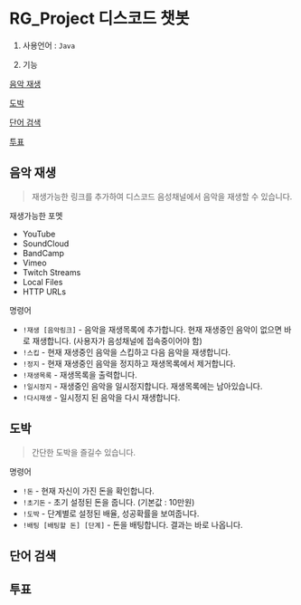 # RG_Project 디스코드 챗봇

1. 사용언어 : `Java`

2. 기능

[음악 재생](#음악-재생)

[도박](#도박)

[단어 검색](#단어-검색)

[투표](#투표)

## 음악 재생
> 재생가능한 링크를 추가하여 디스코드 음성채널에서 음악을 재생할 수 있습니다.

재생가능한 포멧
- YouTube
- SoundCloud
- BandCamp
- Vimeo
- Twitch Streams
- Local Files
- HTTP URLs

명령어
- `!재생 [음악링크]` - 음악을 재생목록에 추가합니다. 현재 재생중인 음악이 없으면 바로 재생합니다. (사용자가 음성채널에 접속중이어야 함)
- `!스킵` - 현재 재생중인 음악을 스킵하고 다음 음악을 재생합니다.
- `!정지` - 현재 재생중인 음악을 정지하고 재생목록에서 제거합니다.
- `!재생목록` - 재생목록을 출력합니다.
- `!일시정지` - 재생중인 음악을 일시정지합니다. 재생목록에는 남아있습니다.
- `!다시재생` - 일시정지 된 음악을 다시 재생합니다.

## 도박
> 간단한 도박을 즐길수 있습니다.

명령어
- `!돈` - 현재 자신이 가진 돈을 확인합니다.
- `!초기돈` - 초기 설정된 돈을 줍니다. (기본값 : 10만원)
- `!도박` - 단계별로 설정된 배율, 성공확률을 보여줍니다.
- `!배팅 [배팅할 돈] [단계]` - 돈을 배팅합니다. 결과는 바로 나옵니다.

## 단어 검색


## 투표

